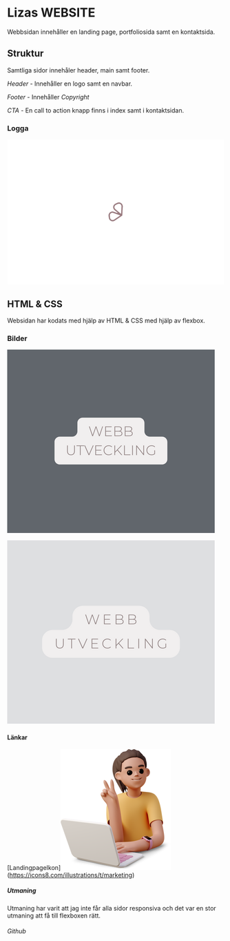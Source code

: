 # Lizas WEBSITE
Webbsidan innehåller en landing page, portfoliosida samt en kontaktsida.

## Struktur
Samtliga sidor innehåler header, main samt footer.

_*Header*_ - Innehåller en logo samt en navbar.

_*Footer*_ - Innehåller _Copyright_

_*CTA*_ - En call to action knapp finns i index samt i kontaktsidan.

### Logga
![Logga Fjäril](images/icon_butterfly.png) 

## HTML & CSS

Websidan har kodats med hjälp av HTML & CSS med hjälp av flexbox.

### Bilder
![Portfolio1](images/webb.png.png)

![Portfolio2](images/webmark.png)

#### Länkar

[LandingpageIkon]![Tjej med dator](images/casual-life-3d-young-woman-working-on-laptop-and-showing-v-sign.png) (https://icons8.com/illustrations/t/marketing)

##### Utmaning

Utmaning har varit att jag inte får alla sidor responsiva och det var en stor utmaning att få till flexboxen rätt.

###### Github







 
